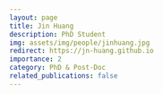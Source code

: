 ```yaml
---
layout: page
title: Jin Huang
description: PhD Student
img: assets/img/people/jinhuang.jpg
redirect: https://jn-huang.github.io
importance: 2
category: PhD & Post-Doc
related_publications: false
---
```

